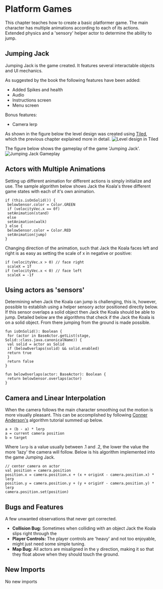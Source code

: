 # Platform Games
This chapter teaches how to create a basic platformer game. The main character has multiple animations according to each of its actions. Extended physics and a 'sensory' helper actor to determine the ability to jump.

## Jumping Jack
Jumping Jack is the game created. It features several interactable objects and UI mechanics.

As suggested by the book the following features have been added:
* Added Spikes and health
* Audio
* Instructions screen
* Menu screen

Bonus features:
* Camera lerp

As shown in the figure below the level design was created using [Tiled](https://www.mapeditor.org), which the previous chapter explained more in detail.
![Level design in Tiled](https://user-images.githubusercontent.com/4059636/62594254-2b478700-b8da-11e9-8be3-18c583a1ce5a.png)

The figure below shows the gameplay of the game 'Jumping Jack'.
![Jumping Jack Gameplay](https://user-images.githubusercontent.com/4059636/62594274-43b7a180-b8da-11e9-861c-60f4d84264fd.png)

## Actors with Multiple Animations
Setting up different animation for different actions is simply initialize and use.
The sample algorithm below shows Jack the Koala's three different game states with each of it's own animation.
```
if (this.isOnSolid()) {
 belowSensor.color = Color.GREEN
 if (velocityVec.x == 0f)
 setAnimation(stand)
 else
 setAnimation(walk)
} else {
 belowSensor.color = Color.RED
 setAnimation(jump)
}
```
Changing direction of the animation, such that Jack the Koala faces left and right is as easy as setting the scale of x in negative or positive: 
``` 
if (velocityVec.x > 0) // face right
 scaleX = 1f
if (velocityVec.x < 0) // face left
 scaleX = -1f
```

## Using actors as 'sensors'
Determining when Jack the Koala can jump is challenging, this is, however, possible to establish using a helper sensory actor positioned directly below. If this sensor overlaps a solid object then Jack the Koala should be able to jump. Detailed below are the algorithms that check if the Jack the Koala is on a solid object. From there jumping from the ground is made possible.

```
fun isOnSolid(): Boolean {
 for (actor in BaseActor.getList(stage, Solid::class.java.canonicalName)) {
 val solid = actor as Solid
 if (belowOverlaps(solid) && solid.enabled)
 return true
 }
 return false
}
```
```
fun belowOverlaps(actor: BaseActor): Boolean {
 return belowSensor.overlaps(actor) 
}
```

## Camera and Linear Interpolation
When the camera follows the main character smoothing out the motion is more visually pleasant.
This can be accomplished by following [Conner Anderson's](https://www.youtube.com/watch?v=M6KAYk9Xup4) algorithm tutorial summed up below.
```
a + (b - a) * lerp
a = current camera position
b = target
```
Where `lerp` is a value usually between .1 and .2, the lower the value the more 'lazy' the camera will follow. Below is his algorithm implemented into the game Jumping Jack.

```
// center camera on actor
val position = camera.position
position.x = camera.position.x + (x + originX - camera.position.x) * lerp
position.y = camera.position.y + (y + originY - camera.position.y) * lerp
camera.position.set(position)
```

## Bugs and Features
A few unwanted observations that never got corrected.
* **Collision Bug:** Sometimes when colliding with an object Jack the Koala slips right through the 
* **Player Controls:** The player controls are 'heavy' and not too enjoyable, might just need some simple tuning.
* **Map Bug:** All actors are misaligned in the y direction, making it so that they float above when they should touch the ground.

## New Imports

No new imports
